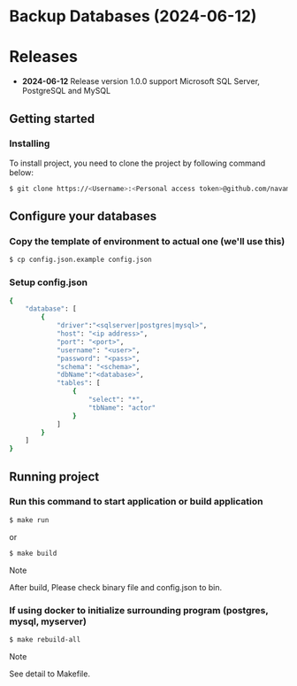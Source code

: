 # Backup Databases (2024-06-12)
# Releases
* **2024-06-12** Release version 1.0.0 support Microsoft SQL Server, PostgreSQL and MySQL

## Getting started
### Installing
To install project, you need to clone the project by following command below:

```bash
$ git clone https://<Username>:<Personal access token>@github.com/navamin11/Database-Backup.git backupdb
```

## Configure your databases
### Copy the template of environment to actual one (we'll use this)

```bash
$ cp config.json.example config.json
```

### Setup config.json
```bash
{
    "database": [
        {
            "driver":"<sqlserver|postgres|mysql>",
            "host": "<ip address>",
            "port": "<port>",
            "username": "<user>",
            "password": "<pass>",
            "schema": "<schema>",
            "dbName":"<database>",
            "tables": [
                {
                    "select": "*",
                    "tbName": "actor"               
                }
            ]
        }
    ]
}
```

## Running project
### Run this command to start application or build application

```bash
$ make run
```
or
```bash
$ make build
```

> [!NOTE]
> After build, Please check binary file and config.json to bin.

### If using docker to initialize surrounding program (postgres, mysql, myserver)

```bash
$ make rebuild-all
```

> [!NOTE]
> See detail to Makefile.